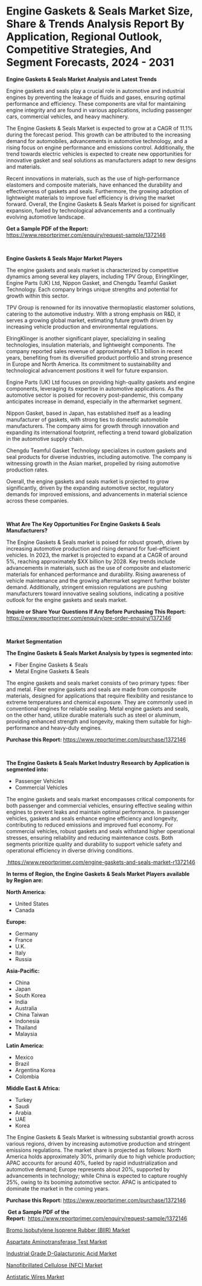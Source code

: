 <p><h1>Engine Gaskets & Seals Market Size, Share & Trends Analysis Report By Application, Regional Outlook, Competitive Strategies, And Segment Forecasts, 2024 - 2031</h1></p><p><strong>Engine Gaskets & Seals Market Analysis and Latest Trends</strong></p>
<p><p>Engine gaskets and seals play a crucial role in automotive and industrial engines by preventing the leakage of fluids and gases, ensuring optimal performance and efficiency. These components are vital for maintaining engine integrity and are found in various applications, including passenger cars, commercial vehicles, and heavy machinery.</p><p>The Engine Gaskets & Seals Market is expected to grow at a CAGR of 11.1% during the forecast period. This growth can be attributed to the increasing demand for automobiles, advancements in automotive technology, and a rising focus on engine performance and emissions control. Additionally, the trend towards electric vehicles is expected to create new opportunities for innovative gasket and seal solutions as manufacturers adapt to new designs and materials.</p><p>Recent innovations in materials, such as the use of high-performance elastomers and composite materials, have enhanced the durability and effectiveness of gaskets and seals. Furthermore, the growing adoption of lightweight materials to improve fuel efficiency is driving the market forward. Overall, the Engine Gaskets & Seals Market is poised for significant expansion, fueled by technological advancements and a continually evolving automotive landscape.</p></p>
<p><strong>Get a Sample PDF of the Report:&nbsp;</strong> <a href="https://www.reportprimer.com/enquiry/request-sample/1372146">https://www.reportprimer.com/enquiry/request-sample/1372146</a></p>
<p>&nbsp;</p>
<p><strong>Engine Gaskets & Seals Major Market Players</strong></p>
<p><p>The engine gaskets and seals market is characterized by competitive dynamics among several key players, including TPV Group, ElringKlinger, Engine Parts (UK) Ltd, Nippon Gasket, and Chengdu Teamful Gasket Technology. Each company brings unique strengths and potential for growth within this sector.</p><p>TPV Group is renowned for its innovative thermoplastic elastomer solutions, catering to the automotive industry. With a strong emphasis on R&D, it serves a growing global market, estimating future growth driven by increasing vehicle production and environmental regulations.</p><p>ElringKlinger is another significant player, specializing in sealing technologies, insulation materials, and lightweight components. The company reported sales revenue of approximately €1.3 billion in recent years, benefiting from its diversified product portfolio and strong presence in Europe and North America. Its commitment to sustainability and technological advancement positions it well for future expansion.</p><p>Engine Parts (UK) Ltd focuses on providing high-quality gaskets and engine components, leveraging its expertise in automotive applications. As the automotive sector is poised for recovery post-pandemic, this company anticipates increase in demand, especially in the aftermarket segment.</p><p>Nippon Gasket, based in Japan, has established itself as a leading manufacturer of gaskets, with strong ties to domestic automobile manufacturers. The company aims for growth through innovation and expanding its international footprint, reflecting a trend toward globalization in the automotive supply chain.</p><p>Chengdu Teamful Gasket Technology specializes in custom gaskets and seal products for diverse industries, including automotive. The company is witnessing growth in the Asian market, propelled by rising automotive production rates.</p><p>Overall, the engine gaskets and seals market is projected to grow significantly, driven by the expanding automotive sector, regulatory demands for improved emissions, and advancements in material science across these companies.</p></p>
<p>&nbsp;</p>
<p><strong>What Are The Key Opportunities For Engine Gaskets & Seals Manufacturers?</strong></p>
<p><p>The Engine Gaskets & Seals market is poised for robust growth, driven by increasing automotive production and rising demand for fuel-efficient vehicles. In 2023, the market is projected to expand at a CAGR of around 5%, reaching approximately $XX billion by 2028. Key trends include advancements in materials, such as the use of composite and elastomeric materials for enhanced performance and durability. Rising awareness of vehicle maintenance and the growing aftermarket segment further bolster demand. Additionally, stringent emission regulations are pushing manufacturers toward innovative sealing solutions, indicating a positive outlook for the engine gaskets and seals market.</p></p>
<p><strong>Inquire or Share Your Questions If Any Before Purchasing This Report:</strong> <a href="https://www.reportprimer.com/enquiry/pre-order-enquiry/1372146">https://www.reportprimer.com/enquiry/pre-order-enquiry/1372146</a></p>
<p>&nbsp;</p>
<p><strong>Market Segmentation</strong></p>
<p><strong>The Engine Gaskets & Seals Market Analysis by types is segmented into:</strong></p>
<p><ul><li>Fiber Engine Gaskets & Seals</li><li>Metal Engine Gaskets & Seals</li></ul></p>
<p><p>The engine gaskets and seals market consists of two primary types: fiber and metal. Fiber engine gaskets and seals are made from composite materials, designed for applications that require flexibility and resistance to extreme temperatures and chemical exposure. They are commonly used in conventional engines for reliable sealing. Metal engine gaskets and seals, on the other hand, utilize durable materials such as steel or aluminum, providing enhanced strength and longevity, making them suitable for high-performance and heavy-duty engines.</p></p>
<p><strong>Purchase this Report:&nbsp;</strong><a href="https://www.reportprimer.com/purchase/1372146">https://www.reportprimer.com/purchase/1372146</a></p>
<p>&nbsp;</p>
<p><strong>The Engine Gaskets & Seals Market Industry Research by Application is segmented into:</strong></p>
<p><ul><li>Passenger Vehicles</li><li>Commercial Vehicles</li></ul></p>
<p><p>The engine gaskets and seals market encompasses critical components for both passenger and commercial vehicles, ensuring effective sealing within engines to prevent leaks and maintain optimal performance. In passenger vehicles, gaskets and seals enhance engine efficiency and longevity, contributing to reduced emissions and improved fuel economy. For commercial vehicles, robust gaskets and seals withstand higher operational stresses, ensuring reliability and reducing maintenance costs. Both segments prioritize quality and durability to support vehicle safety and operational efficiency in diverse driving conditions.</p></p>
<p><a href="https://www.reportprimer.com/engine-gaskets-and-seals-market-r1372146">&nbsp;https://www.reportprimer.com/engine-gaskets-and-seals-market-r1372146</a></p>
<p><strong>In terms of Region, the Engine Gaskets & Seals Market Players available by Region are:</strong></p>
<p>
    <p> <strong> North America: </strong>
        <ul>
            <li>United States</li>
            <li>Canada</li>
        </ul>
        </p> 
    <p> <strong> Europe: </strong>
        <ul>
            <li>Germany</li>
            <li>France</li>
            <li>U.K.</li>
            <li>Italy</li>
            <li>Russia</li>
        </ul>
        </p> 
    <p> <strong> Asia-Pacific: </strong>
        <ul>
            <li>China</li>
            <li>Japan</li>
            <li>South Korea</li>
            <li>India</li>
            <li>Australia</li>
            <li>China Taiwan</li>
            <li>Indonesia</li>
            <li>Thailand</li>
            <li>Malaysia</li>
        </ul>
        </p> 
    <p> <strong> Latin America: </strong>
        <ul>
            <li>Mexico</li>
            <li>Brazil</li>
            <li>Argentina Korea</li>
            <li>Colombia</li>
        </ul>
        </p> 
    <p> <strong> Middle East & Africa: </strong>
        <ul>
            <li>Turkey</li>
            <li>Saudi</li>
            <li>Arabia</li>
            <li>UAE</li>
            <li>Korea</li>
        </ul>
    </p>
    </p>
<p><p>The Engine Gaskets & Seals Market is witnessing substantial growth across various regions, driven by increasing automotive production and stringent emissions regulations. The market share is projected as follows: North America holds approximately 30%, primarily due to high vehicle production; APAC accounts for around 40%, fueled by rapid industrialization and automotive demand; Europe represents about 20%, supported by advancements in technology; while China is expected to capture roughly 25%, owing to its booming automotive sector. APAC is anticipated to dominate the market in the coming years.</p></p>
<p><strong>Purchase this Report: </strong><a href="https://www.reportprimer.com/purchase/1372146">https://www.reportprimer.com/purchase/1372146</a></p>
<p>&nbsp;<strong>Get a Sample PDF of the Report:&nbsp;&nbsp;</strong><a href="https://www.reportprimer.com/enquiry/request-sample/1372146">https://www.reportprimer.com/enquiry/request-sample/1372146</a></p>
<p><strong></strong></p>
<p><p><a href="https://issuu.com/reportprime-2/docs/bromo-isobutylene-isoprene-rubber-b_a42824d6f6c837">Bromo Isobutylene Isoprene Rubber (BIIR) Market</a></p><p><a href="https://www.linkedin.com/pulse/in-depth-analysis-global-aspartate-aminotransferase-test-market-cmkfc">Aspartate Aminotransferase Test Market</a></p><p><a href="https://medium.com/@dylandaniels426/future-insights-into-the-industrial-grade-d-galacturonic-acid-market-trends-and-regional-analysis-8d4365ad042f?postPublishedType=repub">Industrial Grade D-Galacturonic Acid Market</a></p><p><a href="https://medium.com/@dylandaniels426/how-are-regions-adapting-to-the-nanofibrillated-cellulose-nfc-market-6928fb58d633">Nanofibrillated Cellulose (NFC) Market</a></p><p><a href="https://issuu.com/reportprime-2/docs/antistatic-wires-market-size-2030.p_74e9453e097dbe">Antistatic Wires Market</a></p></p>